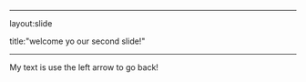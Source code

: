 ___
layout:slide

title:"welcome yo our second slide!"
____
 My text is use the left arrow to go back!
